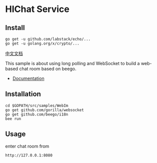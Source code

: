 # HIChat Service

## Install

```
go get -u github.com/labstack/echo/...
go get -u golang.org/x/crypto/...
```

[中文文档](./README_ZH.md)

This sample is about using long polling and WebSocket to build a web-based chat room based on beego.

- [Documentation](http://beego.me/docs/examples/chat.md)

## Installation

```
cd $GOPATH/src/samples/WebIm
go get github.com/gorilla/websocket
go get github.com/beego/i18n
bee run
```

## Usage

enter chat room from 

```
http://127.0.0.1:8080 
```
